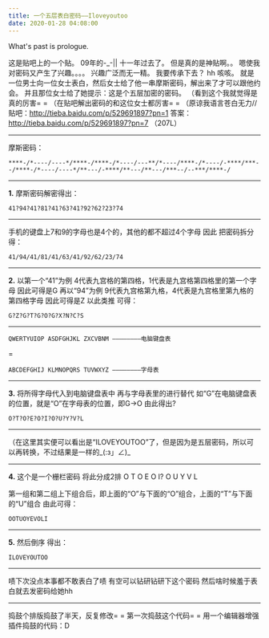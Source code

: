```yaml
---
title: 一个五层表白密码——Iloveyoutoo
date: 2020-01-28 04:08:00
---
```

What's past is prologue.

<!--more-->

这是贴吧上的一个贴。
09年的-_-||
十一年过去了。
但是真的是神贴啊。。
嗯使我对密码又产生了兴趣。。。。
兴趣广泛而无一精。
我要传承下去？
hh
咳咳。
就是一位男士向一位女士表白，然后女士给了他一串摩斯密码，解出来了才可以跟他约会。
并且那位女士给了她提示：这是个五层加密的密码。
（看到这个我就觉得是真的厉害= =
（在贴吧解出密码的和这位女士都厉害= =
（原谅我语言苍白无力//
贴吧：<http://tieba.baidu.com/p/529691897?pn=1>
答案：<http://tieba.baidu.com/p/529691897?pn=7>
（207L）


----------
摩斯密码：
```
****-/*----/----*/****-/****-/*----/---**/*----/****-/*----/-****/***--/****-/*----/----*/**---/-****/**---/**---/***--/--***/****-/
```

----------

**1.**
摩斯密码解密得出：
```
41?94?41?81?41?63?41?92?62?23?74
```




----------


手机的键盘上7和9的字母也是4个的，其他的都不超过4个字母
因此
把密码拆分得：
```
41/94/41/81/41/63/41/92/62/23/74
```

----------


<!--more-->


**2.**
以第一个“41”为例
4代表九宫格的第四格，1代表是九宫格第四格里的第一个字母
因此可得是G
再以“94”为例
9代表九宫格第九格，4代表是九宫格里第九格的第四格字母
因此可得是Z
以此类推
可得：
```
G?Z?G?T?G?O?G?X?N?C?S
```


----------


```
QWERTYUIOP ASDFGHJKL ZXCVBNM ————————电脑键盘表
```
=

```
ABCDEFGHIJ KLMNOPQRS TUVWXYZ ————————字母表
```


<!--more-->


----------


**3.**
将所得字母代入到电脑键盘表中
再与字母表里的进行替代
如“G”在电脑键盘表的位置，就是“O”在字母表的位置，即G→O
由此得出?
```
O?T?O?E?O?I?O?U?Y?V?L
```


----------


（在这里其实便可以看出是“ILOVEYOUTOO”了，但是因为是五层密码，所以可以再转换，不过结果是一样的_(:з」∠)_


----------


**4.**
这个是一个栅栏密码
将此分成2排
O T O E O I?
O U Y V L

第一组和第二组上下组合后，即上面的“O”与下面的“O”组合，上面的“T”与下面的“U”组合
由此可得：

```
OOTUOYEVOLI
```


<!--more-->


----------


**5.**
然后倒序
得出：

```
ILOVEYOUTOO
```



----------
啧下次没点本事都不敢表白了啧
有空可以钻研钻研下这个密码
然后啥时候羞于表白就去发密码给她hh


----------
捣鼓个排版捣鼓了半天，反复修改= =
第一次捣鼓这个代码= =
用一个编辑器增强插件捣鼓的代码：D

